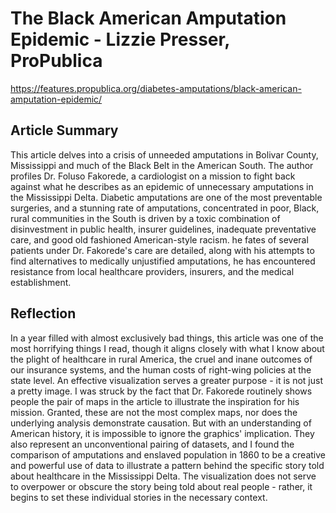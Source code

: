 # The Black American Amputation Epidemic - Lizzie Presser, ProPublica
https://features.propublica.org/diabetes-amputations/black-american-amputation-epidemic/

## Article Summary
This article delves into a crisis of unneeded amputations in Bolivar County, Mississippi and much of the Black Belt in the American South. The author profiles Dr. Foluso Fakorede, a cardiologist on a mission to fight back against what he describes as an epidemic of unnecessary amputations in the Mississippi Delta. Diabetic amputations are one of the most preventable surgeries, and a stunning rate of amputations, concentrated in poor, Black, rural communities in the South is driven by a toxic combination of disinvestment in public health, insurer guidelines, inadequate preventative care, and good old fashioned American-style racism. he fates of several patients under Dr. Fakorede's care are detailed, along with his attempts to find alternatives to medically unjustified amputations, he has encountered resistance from local healthcare providers, insurers, and the medical establishment.

## Reflection
In a year filled with almost exclusively bad things, this article was one of the most horrifying things I read, though it aligns closely with what I know about the plight of healthcare in rural America, the cruel and inane outcomes of our insurance systems, and the human costs of right-wing policies at the state level. An effective visualization serves a greater purpose - it is not just a pretty image. I was struck by the fact that Dr. Fakorede routinely shows people the pair of maps in the article to illustrate the inspiration for his mission. Granted, these are not the most complex maps, nor does the underlying analysis demonstrate causation. But with an understanding of American history, it is impossible to ignore the graphics' implication. They also represent an unconventional pairing of datasets, and I found the comparison of amputations and enslaved population in 1860 to be a creative and powerful use of data to illustrate a pattern behind the specific story told about healthcare in the Mississippi Delta. The visualization does not serve to overpower or obscure the story being told about real people - rather, it begins to set these individual stories in the necessary context. 

